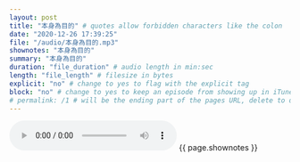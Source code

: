 ```yaml
---
layout: post
title: "本身為目的" # quotes allow forbidden characters like the colon
date: "2020-12-26 17:39:25"
file: "/audio/本身為目的.mp3"
shownotes: "本身為目的"
summary: "本身為目的"
duration: "file_duration" # audio length in min:sec
length: "file_length" # filesize in bytes
explicit: "no" # change to yes to flag with the explicit tag
block: "no" # change to yes to keep an episode from showing up in iTunes
# permalink: /1 # will be the ending part of the pages URL, delete to default to the title
---
```


<audio controls>
<source src="{{site.url}}{{site.baseurl}}{{ page.file }}" type="audio/x-mp3">
Your browser does not support the audio element.
</audio>
{{ page.shownotes }}
